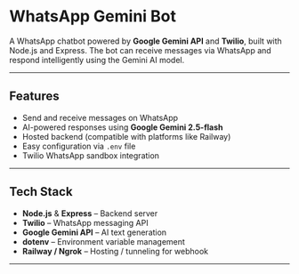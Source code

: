 # WhatsApp Gemini Bot

A WhatsApp chatbot powered by **Google Gemini API** and **Twilio**, built with Node.js and Express. The bot can receive messages via WhatsApp and respond intelligently using the Gemini AI model.

---

## Features

- Send and receive messages on WhatsApp
- AI-powered responses using **Google Gemini 2.5-flash**
- Hosted backend (compatible with platforms like Railway)
- Easy configuration via `.env` file
- Twilio WhatsApp sandbox integration

---

## Tech Stack

- **Node.js** & **Express** – Backend server
- **Twilio** – WhatsApp messaging API
- **Google Gemini API** – AI text generation
- **dotenv** – Environment variable management
- **Railway / Ngrok** – Hosting / tunneling for webhook

---
